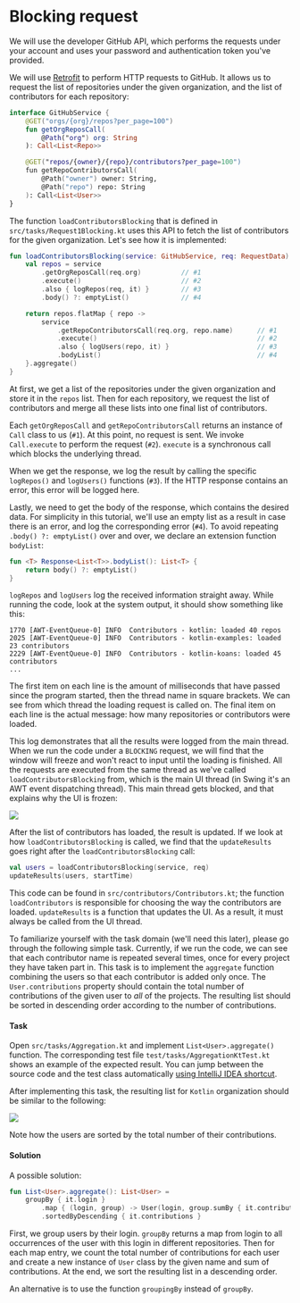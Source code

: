 # Blocking request

We will use the developer GitHub API, which performs the requests under your account
and uses your password and authentication token you've provided.

We will use [Retrofit](https://square.github.io/retrofit/) to perform HTTP requests to GitHub.
It allows us to request the list of repositories under the given organization,
and the list of contributors for each repository:

```kotlin
interface GitHubService {
    @GET("orgs/{org}/repos?per_page=100")
    fun getOrgReposCall(
        @Path("org") org: String
    ): Call<List<Repo>>

    @GET("repos/{owner}/{repo}/contributors?per_page=100")
    fun getRepoContributorsCall(
        @Path("owner") owner: String,
        @Path("repo") repo: String
    ): Call<List<User>>
}
```

The function `loadContributorsBlocking` that is defined in `src/tasks/Request1Blocking.kt`
uses this API to fetch the list of contributors for the given organization.
Let's see how it is implemented:

```kotlin
fun loadContributorsBlocking(service: GitHubService, req: RequestData) : List<User> {
    val repos = service
        .getOrgReposCall(req.org)          // #1
        .execute()                         // #2
        .also { logRepos(req, it) }        // #3
        .body() ?: emptyList()             // #4

    return repos.flatMap { repo ->
        service
            .getRepoContributorsCall(req.org, repo.name)      // #1
            .execute()                                        // #2
            .also { logUsers(repo, it) }                      // #3
            .bodyList()                                       // #4
    }.aggregate()
}
```

At first, we get a list of the repositories under the given organization and store it in the `repos` list.
Then for each repository, we request the list of contributors and merge all these lists into one final list
of contributors.

Each `getOrgReposCall` and `getRepoContributorsCall` returns an instance of `Call` class to us (`#1`).
At this point, no request is sent. 
We invoke `Call.execute` to perform the request (`#2`).
`execute` is a synchronous call which blocks the underlying thread.

When we get the response, we log the result by calling the specific `logRepos()` and `logUsers()` functions (`#3`).
If the HTTP response contains an error, this error will be logged here.

Lastly, we need to get the body of the response, which contains the desired data.
For simplicity in this tutorial, we'll use an empty list as a result in case
there is an error, and log the corresponding error (`#4`).
To avoid repeating `.body() ?: emptyList()` over and over, 
we declare an extension function `bodyList`:

```kotlin
fun <T> Response<List<T>>.bodyList(): List<T> {
    return body() ?: emptyList()
}
```   

`logRepos` and `logUsers` log the received information straight away.
While running the code, look at the system output, it should show something like this:

```
1770 [AWT-EventQueue-0] INFO  Contributors - kotlin: loaded 40 repos
2025 [AWT-EventQueue-0] INFO  Contributors - kotlin-examples: loaded 23 contributors
2229 [AWT-EventQueue-0] INFO  Contributors - kotlin-koans: loaded 45 contributors
...
```

The first item on each line is the amount of milliseconds that have passed since the program started, then the thread name in square brackets.
We can see from which thread the loading request is called on.
The final item on each line is the actual message: how many repositories or contributors were loaded.

This log demonstrates that all the results were logged from the main thread.
When we run the code under a `BLOCKING` request, we will find that the window will freeze and won't react to input
until the loading is finished.
All the requests are executed from the same thread as we've called `loadContributorsBlocking` from,
which is the main UI thread (in Swing it's an AWT event dispatching thread).
This main thread gets blocked, and that explains why the UI is frozen:

![](./assets/2-blocking/Blocking.png)

After the list of contributors has loaded, the result is updated.
If we look at how `loadContributorsBlocking` is called, we find that the `updateResults` goes right
after the `loadContributorsBlocking` call:

```kotlin
val users = loadContributorsBlocking(service, req)
updateResults(users, startTime)
```

This code can be found in `src/contributors/Contributors.kt`;
the function `loadContributors` is responsible for choosing the way
the contributors are loaded.
`updateResults` is a function that updates the UI.
As a result, it must always be called from the UI thread.

To familiarize yourself with the task domain (we'll need this later), please go through the following simple task.
Currently, if we run the code, we can see that each contributor name is repeated several times, once for every
project they have taken part in. This task is to implement the `aggregate` function combining the users so that each 
contributor is added only once. The `User.contributions` property should contain the total number of contributions
of the given user to *all* of the projects.
The resulting list should be sorted in descending order according to the number of contributions.

#### Task

Open `src/tasks/Aggregation.kt` and implement `List<User>.aggregate()` function.
The corresponding test file `test/tasks/AggregationKtTest.kt` shows an example of the expected result.
You can jump between the source code and the test class automatically [using IntelliJ IDEA
shortcut](https://www.jetbrains.com/help/idea/create-tests.html#test-code-navigation).

After implementing this task, the resulting list for `Kotlin` organization should be similar to the following:

![](./assets/2-blocking/Aggregate.png)

Note how the users are sorted by the total number of their contributions.  


#### Solution

A possible solution:

```kotlin
fun List<User>.aggregate(): List<User> =
    groupBy { it.login }
        .map { (login, group) -> User(login, group.sumBy { it.contributions }) }
        .sortedByDescending { it.contributions }
```

First, we group users by their login.
`groupBy` returns a map from login to all occurrences of the user with this login in different repositories.
Then for each map entry, we count the total number of contributions for each user and 
create a new instance of `User` class by the given name and sum of contributions.
At the end, we sort the resulting list in a descending order.

An alternative is to use the function `groupingBy` instead of `groupBy`.
